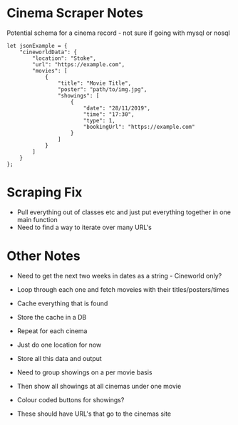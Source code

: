 Cinema Scraper Notes
=====================

Potential schema for a cinema record - not sure if going with mysql or nosql
```
let jsonExample = {
    "cineworldData": {
        "location": "Stoke",
        "url": "https://example.com",
        "movies": [
            {
                "title": "Movie Title",
                "poster": "path/to/img.jpg",
                "showings": [
                    {
                        "date": "28/11/2019",
                        "time": "17:30",
                        "type": 1,
                        "bookingUrl": "https://example.com"
                    }
                ]
            }
        ]
    }
};
```

Scraping Fix
=============
- Pull everything out of classes etc and just put everything together in one main function
- Need to find a way to iterate over many URL's


Other Notes
============
- Need to get the next two weeks in dates as a string - Cineworld only? 
- Loop through each one and fetch moveies with their titles/posters/times
- Cache everything that is found
- Store the cache in a DB
- Repeat for each cinema
- Just do one location for now

- Store all this data and output
- Need to group showings on a per movie basis
- Then show all showings at all cinemas under one movie 
- Colour coded buttons for showings? 
- These should have URL's that go to the cinemas site